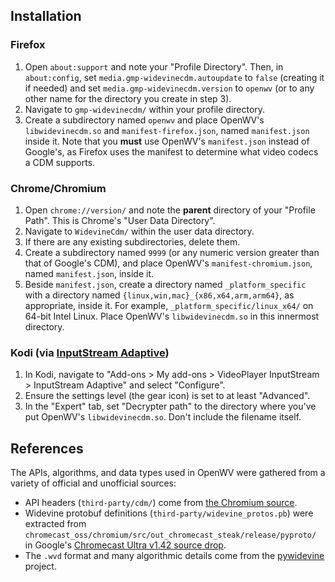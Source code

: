 ## Installation

### Firefox
1. Open `about:support` and note your "Profile Directory". Then, in
   `about:config`, set `media.gmp-widevinecdm.autoupdate` to `false` (creating
   it if needed) and set `media.gmp-widevinecdm.version` to `openwv` (or to any
   other name for the directory you create in step 3).
2. Navigate to `gmp-widevinecdm/` within your profile directory.
3. Create a subdirectory named `openwv` and place OpenWV's `libwidevinecdm.so`
   and `manifest-firefox.json`, named `manifest.json` inside it. Note that you
   **must** use OpenWV's `manifest.json` instead of Google's, as Firefox uses
   the manifest to determine what video codecs a CDM supports.

### Chrome/Chromium
1. Open `chrome://version/` and note the **parent** directory of your "Profile
   Path". This is Chrome's "User Data Directory".
2. Navigate to `WidevineCdm/` within the user data directory.
3. If there are any existing subdirectories, delete them.
4. Create a subdirectory named `9999` (or any numeric version greater than that
   of Google's CDM), and place OpenWV's `manifest-chromium.json`, named
   `manifest.json`, inside it.
5. Beside `manifest.json`, create a directory named `_platform_specific` with
   a directory named `{linux,win,mac}_{x86,x64,arm,arm64}`, as appropriate,
   inside it. For example, `_platform_specific/linux_x64/` on 64-bit Intel
   Linux. Place OpenWV's `libwidevinecdm.so` in this innermost directory.

### Kodi (via [InputStream Adaptive](https://github.com/xbmc/inputstream.adaptive))
1. In Kodi, navigate to "Add-ons > My add-ons > VideoPlayer InputStream >
   InputStream Adaptive" and select "Configure".
2. Ensure the settings level (the gear icon) is set to at least "Advanced".
3. In the "Expert" tab, set "Decrypter path" to the directory where you've put
   OpenWV's `libwidevinecdm.so`. Don't include the filename itself.

## References

The APIs, algorithms, and data types used in OpenWV were gathered from a variety of official and
unofficial sources:

- API headers (`third-party/cdm/`) come from [the Chromium source][chromium-cdm-api].
- Widevine protobuf definitions (`third-party/widevine_protos.pb`) were extracted from
  `chromecast_oss/chromium/src/out_chromecast_steak/release/pyproto/` in Google's
  [Chromecast Ultra v1.42 source drop][steak-1.42-oss].
- The `.wvd` format and many algorithmic details come from the [pywidevine][pywidevine] project.

[chromium-cdm-api]: https://chromium.googlesource.com/chromium/cdm/
[pywidevine]: https://github.com/devine-dl/pywidevine/
[steak-1.42-oss]: https://drive.google.com/file/d/153TuZqh9FTBKRabGx686tbJefeqM2sJf/view?usp=drive_link
